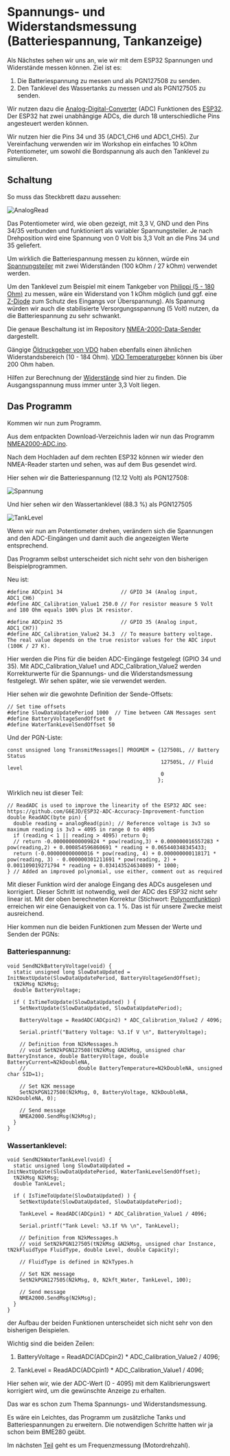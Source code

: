 # Spannungs- und Widerstandsmessung (Batteriespannung, Tankanzeige)

Als Nächstes sehen wir uns an, wie wir mit dem ESP32 Spannungen und Widerstände messen können. Ziel ist es:

1. Die Batteriespannung zu messen und als PGN127508 zu senden.
2. Den Tanklevel des Wassertanks zu messen und als PGN127505 zu senden.

Wir nutzen dazu die [Analog-Digital-Converter](https://de.wikipedia.org/wiki/Analog-Digital-Umsetzer) (ADC) Funktionen des [ESP32](https://github.com/AK-Homberger/NMEA2000-Workshop/blob/main/Bilder/ESP32%20NodeMCU-small.jpg). Der ESP32 hat zwei unabhängige ADCs, die durch 18 unterschiedliche Pins angesteuert werden können.

Wir nutzen hier die Pins 34 und 35 (ADC1_CH6 und ADC1_CH5). Zur Vereinfachung verwenden wir im Workshop ein einfaches 10 kOhm Potentiometer, um sowohl die Bordspannung als auch den Tanklevel zu simulieren.

## Schaltung
So muss das Steckbrett dazu aussehen:

![AnalogRead](https://github.com/AK-Homberger/NMEA2000-Workshop/blob/main/Bilder/NMEA2000-V-R_Steckplatine.png)

Das Potentiometer wird, wie oben gezeigt, mit 3,3 V, GND und den Pins 34/35 verbunden und funktioniert als variabler Spannungsteiler. Je nach Drehposition wird eine Spannung von 0 Volt bis 3,3 Volt an die Pins 34 und 35 geliefert.

Um wirklich die Batteriespannung messen zu können, würde ein [Spannungsteiler](https://de.wikipedia.org/wiki/Spannungsteiler) mit zwei Widerständen (100 kOhm / 27 kOhm) verwendet werden.

Um den Tanklevel zum Beispiel mit einem Tankgeber von [Philippi (5 - 180 Ohm)](https://www.philippi-online.de/ultraschall-tankgeber-boot-yacht-gobius-monitor-tankanzeige.html) zu messen, wäre ein Widerstand von 1 kOhm möglich (und ggf. eine [Z-Diode](https://de.wikipedia.org/wiki/Z-Diode) zum Schutz des Eingangs vor Überspannung). Als Spannung würden wir auch  die stabilisierte Versorgungsspannung (5 Volt) nutzen, da die Batteriespannung zu sehr schwankt.

Die genaue Beschaltung ist im Repository [NMEA-2000-Data-Sender](https://github.com/AK-Homberger/NMEA2000-Data-Sender) dargestellt.

Gängige [Öldruckgeber von VDO](http://www.druckgeber-oeldruckgeber.de/vdo-druckgeber-ohne-wk-daten.html) haben ebenfalls einen ähnlichen Widerstandsbereich (10 - 184 Ohm). [VDO Temperaturgeber](http://www.temperaturgeber.de/vdo_temperaturgeber_warnkontakt_daten.html) können bis über 200 Ohm haben.

Hilfen zur Berechnung der [Widerstände](https://www.digikey.de/de/resources/conversion-calculators/conversion-calculator-voltage-divider) sind hier zu finden. Die Ausgangsspannung muss immer unter 3,3 Volt liegen.

## Das Programm
Kommen wir nun zum Programm.

Aus dem entpackten Download-Verzeichnis laden wir nun das Programm [NMEA2000-ADC.ino](https://github.com/AK-Homberger/NMEA2000-Workshop/blob/main/Software/NMEA2000-ADC/NMEA2000-ADC.ino).

Nach dem Hochladen auf dem rechten ESP32 können wir wieder den NMEA-Reader starten und sehen, was auf dem Bus gesendet wird.

Hier sehen wir die Batteriespannung (12.12 Volt) als PGN127508:

![Spannung](https://github.com/AK-Homberger/NMEA2000-Workshop/blob/main/Bilder/NMEAReader-5.png)

Und hier sehen wir den Wassertanklevel (88.3 %) als PGN127505

![TankLevel](https://github.com/AK-Homberger/NMEA2000-Workshop/blob/main/Bilder/NMEAReader-6.png)

Wenn wir nun am Potentiometer drehen, verändern sich die Spannungen and den ADC-Eingängen und damit auch die angezeigten Werte entsprechend.

Das Programm selbst unterscheidet sich nicht sehr von den bisherigen Beispielprogrammen.

Neu ist:

```
#define ADCpin1 34                   // GPIO 34 (Analog input, ADC1_CH6)
#define ADC_Calibration_Value1 250.0 // For resistor measure 5 Volt and 180 Ohm equals 100% plus 1K resistor.

#define ADCpin2 35                   // GPIO 35 (Analog input, ADC1_CH7))
#define ADC_Calibration_Value2 34.3  // To measure battery voltage. The real value depends on the true resistor values for the ADC input (100K / 27 K).
```

Hier werden die Pins für die beiden ADC-Eingänge festgelegt (GPIO 34 und 35).
Mit ADC_Calibration_Value1 und ADC_Calibration_Value2 werden Korrekturwerte für die Spannungs- und die Widerstandsmessung festgelegt.
Wir sehen später, wie sie verwendet werden.

Hier sehen wir die gewohnte Definition der Sende-Offsets:

```
// Set time offsets
#define SlowDataUpdatePeriod 1000  // Time between CAN Messages sent
#define BatteryVoltageSendOffset 0
#define WaterTankLevelSendOffset 50
```

Und der PGN-Liste:

```
const unsigned long TransmitMessages[] PROGMEM = {127508L, // Battery Status
                                                  127505L, // Fluid level
                                                  0
                                                 };
```

Wirklich neu ist dieser Teil:
```
// ReadADC is used to improve the linearity of the ESP32 ADC see: https://github.com/G6EJD/ESP32-ADC-Accuracy-Improvement-function
double ReadADC(byte pin) {
  double reading = analogRead(pin); // Reference voltage is 3v3 so maximum reading is 3v3 = 4095 in range 0 to 4095
  if (reading < 1 || reading > 4095) return 0;
  // return -0.000000000009824 * pow(reading,3) + 0.000000016557283 * pow(reading,2) + 0.000854596860691 * reading + 0.065440348345433;
  return (-0.000000000000016 * pow(reading, 4) + 0.000000000118171 * pow(reading, 3) - 0.000000301211691 * pow(reading, 2) + 0.001109019271794 * reading + 0.034143524634089) * 1000;
} // Added an improved polynomial, use either, comment out as required
```

Mit dieser Funktion wird der analoge Eingang des ADCs ausgelesen und korrigiert. Dieser Schritt ist notwendig, weil der ADC des ESP32 nicht sehr linear ist. Mit der oben berechneten Korrektur (Stichwort: [Polynomfunktion](https://de.wikipedia.org/wiki/Polynom)) erreichen wir eine Genauigkeit von ca. 1 %. Das ist für unsere Zwecke meist ausreichend.


Hier kommen nun die beiden Funktionen zum Messen der Werte und Senden der PGNs:

### Batteriespannung:

```
void SendN2kBatteryVoltage(void) {
  static unsigned long SlowDataUpdated = InitNextUpdate(SlowDataUpdatePeriod, BatteryVoltageSendOffset);
  tN2kMsg N2kMsg;
  double BatteryVoltage;

  if ( IsTimeToUpdate(SlowDataUpdated) ) {
    SetNextUpdate(SlowDataUpdated, SlowDataUpdatePeriod);

    BatteryVoltage = ReadADC(ADCpin2) * ADC_Calibration_Value2 / 4096;

    Serial.printf("Battery Voltage: %3.1f V \n", BatteryVoltage);

    // Definition from N2kMessages.h
    // void SetN2kPGN127508(tN2kMsg &N2kMsg, unsigned char BatteryInstance, double BatteryVoltage, double BatteryCurrent=N2kDoubleNA,
    //                 double BatteryTemperature=N2kDoubleNA, unsigned char SID=1);

    // Set N2K message
    SetN2kPGN127508(N2kMsg, 0, BatteryVoltage, N2kDoubleNA, N2kDoubleNA, 0);

    // Send message
    NMEA2000.SendMsg(N2kMsg);
  }
}
```

### Wassertanklevel:

```
void SendN2kWaterTankLevel(void) {
  static unsigned long SlowDataUpdated = InitNextUpdate(SlowDataUpdatePeriod, WaterTankLevelSendOffset);
  tN2kMsg N2kMsg;
  double TankLevel;

  if ( IsTimeToUpdate(SlowDataUpdated) ) {
    SetNextUpdate(SlowDataUpdated, SlowDataUpdatePeriod);

    TankLevel = ReadADC(ADCpin1) * ADC_Calibration_Value1 / 4096;

    Serial.printf("Tank Level: %3.1f %% \n", TankLevel);

    // Definition from N2kMessages.h
    // void SetN2kPGN127505(tN2kMsg &N2kMsg, unsigned char Instance, tN2kFluidType FluidType, double Level, double Capacity);

    // FluidType is defined in N2kTypes.h

    // Set N2K message
    SetN2kPGN127505(N2kMsg, 0, N2kft_Water, TankLevel, 100);

    // Send message
    NMEA2000.SendMsg(N2kMsg);
  }
}
````

der Aufbau der beiden Funktionen unterscheidet sich nicht sehr von den bisherigen Beispielen.

Wichtig sind die beiden Zeilen:

1. BatteryVoltage = ReadADC(ADCpin2) * ADC_Calibration_Value2 / 4096;

2. TankLevel = ReadADC(ADCpin1) * ADC_Calibration_Value1 / 4096;

Hier sehen wir, wie der ADC-Wert (0 - 4095) mit dem Kalibrierungswert korrigiert wird, um die gewünschte Anzeige zu erhalten.

Das war es schon zum Thema Spannungs- und Widerstandsmessung.

Es wäre ein Leichtes, das Programm um zusätzliche Tanks und Batteriespannungen zu erweitern.
Die notwendigen Schritte hatten wir ja schon beim BME280 geübt.

Im nächsten [Teil](https://github.com/AK-Homberger/NMEA2000-Workshop/blob/main/Docs/Frequenz.md) geht es um Frequenzmessung (Motordrehzahl).

